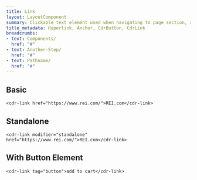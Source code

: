 ```yaml
---
title: Link
layout: LayoutComponent
summary: Clickable text element used when navigating to page section, another page or opening an overlay window such as modal dialog or popover. 
title_metadata: Hyperlink, Anchor, CdrButton, CdrLink
breadcrumbs:
- text: Components/
  href: "#"
- text: Another-Step/
  href: "#"
- text: Pathname/
  href: "#"
---
```


## Basic

```
<cdr-link href="https://www.rei.com/">REI.com</cdr-link>

```
## Standalone

```
<cdr-link modifier="standalone" href="https://www.rei.com/">REI.com</cdr-link>
```

## With Button Element

```
<cdr-link tag="button">add to cart</cdr-link>
```
